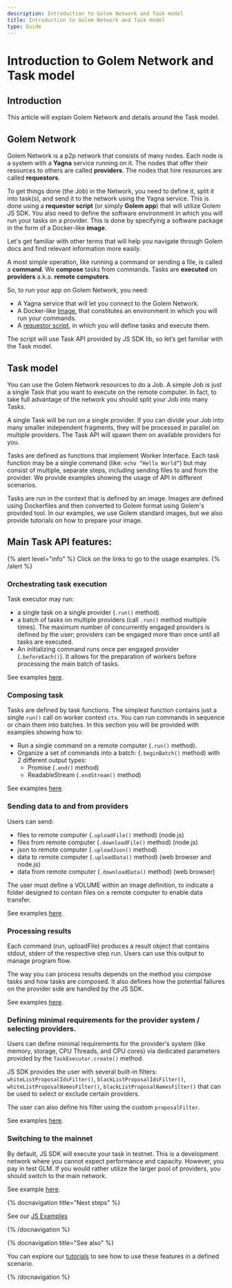```yaml
---
description: Introduction to Golem Network and Task model
title: Introduction to Golem Network and Task model
type: Guide
---
```



# Introduction to Golem Network and Task model

## Introduction

This article will explain Golem Network and details around the Task model.

## Golem Network

Golem Network is a p2p network that consists of many nodes. Each node is a system with a __Yagna__ service running on it. The nodes that offer their resources to others are called __providers__. The nodes that hire resources are called __requestors__.
    
To get things done (the Job) in the Network, you need to define it, split it into task(s), and send it to the network using the Yagna service. This is done using a __requestor script__ (or simply __Golem app__) that will utilize Golem JS SDK. You also need to define the software environment in which you will run your tasks on a provider. This is done by specifying a software package in the form of a Docker-like __image__. 

Let's get familiar with other terms that will help you navigate through Golem docs and find relevant information more easily.

A most simple operation, like running a command or sending a file, is called a __command__. We __compose__ tasks from commands. Tasks are __executed__ on __providers__ a.k.a. __remote computers__.

So, to run your app on Golem Network, you need:

* A Yagna service that will let you connect to the Golem Network.
* A Docker-like [Image](/docs/creators/javascript/guides/golem-images), that constitutes an environment in which you will run your commands.
* A [requestor script](/docs/creators/javascript/tutorials/quickstart-explained), in which you will define tasks and execute them.

The script will use Task API provided by JS SDK lib, so let’s get familiar with the Task model.


## Task model

You can use the Golem Network resources to do a Job. A simple Job is just a single Task that you want to execute on the remote computer. In fact, to take full advantage of the network you should split your Job into many Tasks.
    
A single Task will be run on a single provider. If you can divide your Job into many smaller independent fragments, they will be processed in parallel on multiple providers. The Task API will spawn them on available providers for you.

Tasks are defined as functions that implement Worker Interface. Each task function may be a single command (like: `echo “Hello World”`) but may consist of multiple, separate steps, including sending files to and from the provider. We provide examples showing the usage of API in different scenarios.

Tasks are run in the context that is defined by an image. Images are defined using Dockerfiles and then converted to Golem format using Golem's provided tool. In our examples, we use Golem standard images, but we also provide tutorials on how to prepare your image.

## Main Task API features:

{% alert level="info" %}
Click on the links to go to the usage examples.
{% /alert %}
    

### Orchestrating task execution

Task executor may run:

* a single task on a single provider (`.run()` method).
* a batch of tasks on multiple providers (call `.run()` method multiple times). The maximum number of concurrently engaged providers is defined by the user; providers can be engaged more than once until all tasks are executed. 
* An initializing command runs once per engaged provider (`.beforeEach()`). It allows for the preparation of workers before processing the main batch of tasks.

See examples [here](/docs/creators/javascript/examples/executing-tasks).

    
### Composing task

Tasks are defined by task functions. The simplest function contains just a single `run()` call on worker context `ctx`. You can run commands in sequence or chain them into batches. In this section you will be provided with examples showing how to: 

* Run a single command on a remote computer (`.run()` method).
* Organize a set of commands into a batch: (`.beginBatch()` method) with 2 different output types:
    * Promise (`.end()` method)
    * ReadableStream (`.endStream()` method) 

See examples [here](/docs/creators/javascript/examples/composing-tasks).   

### Sending data to and from providers

Users can send:

* files to remote computer (`.uploadFile()` method) (node.js)
* files from remote computer (`.downloadFile()` method) (node.js)
* json to remote computer (`.uploadJson()` method)
* data to remote computer (`.uploadData()` method) (web browser and node.js)
* data from remote computer (`.downloadData()` method) (web browser)


The user must define a VOLUME within an image definition, to indicate a folder designed to contain files on a remote computer to enable data transfer.

See examples [here](/docs/creators/javascript/examples/transferring-data).   

###  Processing results

Each command (run, uploadFile) produces a result object that contains stdout, stderr of the respective step run. Users can use this output to manage program flow.

The way you can process results depends on the method you compose tasks and how tasks are composed. 
It also defines how the potential failures on the provider side are handled by the JS SDK.

See examples [here](/docs/creators/javascript/examples/working-with-results).    
  

### Defining minimal requirements for the provider system / selecting providers.

Users can define minimal requirements for the provider's system (like memory, storage, CPU Threads, and CPU cores) via dedicated parameters provided by the `TaskExecutor.create()` method.

JS SDK provides the user with several built-in filters: `whiteListProposalIdsFilter()`, `blackListProposalIdsFilter()`, `whiteListProposalNamesFilter()`, `blackListProposalNamesFilter()` that can be used to select or exclude certain providers.

The user can also define his filter using the custom `proposalFilter`.

See examples [here](/docs/creators/javascript/examples/selecting-providers).    


### Switching to the mainnet

By default, JS SDK will execute your task in testnet. This is a development network where you cannot expect performance and capacity. However, you pay in test GLM. If you would rather utilize the larger pool of providers, you should switch to the main network.

See example [here](/docs/creators/javascript/examples/switching-to-mainnet).    

{% docnavigation title="Next steps" %}

See our [JS Examples](/docs/creators/javascript/examples)


{% /docnavigation %}


{% docnavigation title="See also" %}

You can explore our [tutorials](/docs/creators/javascript/tutorials) to see how to use these features in a defined scenario.

{% /docnavigation %}


   
